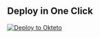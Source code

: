 
## Deploy in One Click

[![Deploy to Okteto](https://okteto.com/develop-okteto.svg)](https://cloud.okteto.com/deploy?repository=https://github.com/jadier09/descarg)

